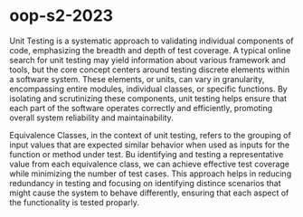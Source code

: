 # oop-s2-2023

Unit Testing is a systematic approach to validating individual components of code, emphasizing the breadth and depth of test coverage. A typical online search for unit testing may yield information about various framework and tools, but the core concept centers around testing discrete elements within a software system. These elements, or units, can vary in granularity, encompassing entire modules, individual classes, or specific functions. By isolating and scrutinizing these components, unit testing helps ensure that each part of the software operates correctly and efficiently, promoting overall system reliability and maintainability.

Equivalence Classes, in the context of unit testing, refers to the grouping of input values that are expected similar behavior when used as inputs for the function or method under test. Bu identifying and testing a representative value from each equivalence class, we can achieve effective test coverage while minimizing the number of test cases. This approach helps in reducing redundancy in testing and focusing on identifying distince scenarios that might cause the system to behave differently, ensuring that each aspect of the functionality is tested proparly.

